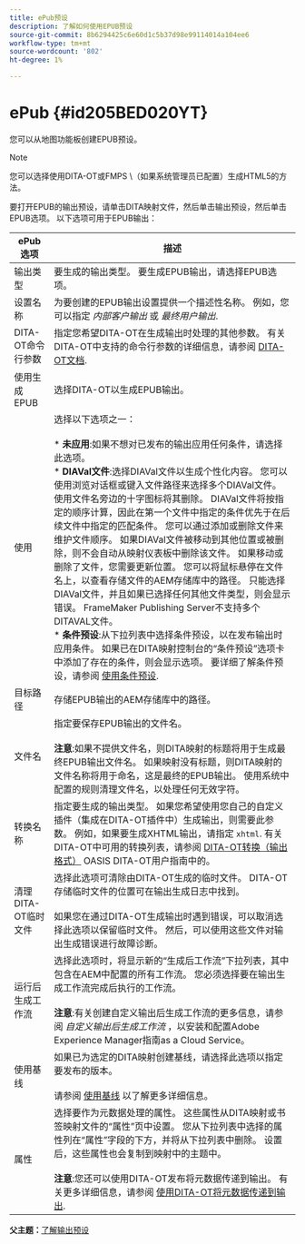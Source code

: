 ```yaml
---
title: ePub预设
description: 了解如何使用EPUB预设
source-git-commit: 8b6294425c6e60d1c5b37d98e99114014a104ee6
workflow-type: tm+mt
source-wordcount: '802'
ht-degree: 1%

---
```



# ePub {#id205BED020YT}

您可以从地图功能板创建EPUB预设。

>[!NOTE]
>
> 您可以选择使用DITA-OT或FMPS \（如果系统管理员已配置）生成HTML5的方法。

要打开EPUB的输出预设，请单击DITA映射文件，然后单击输出预设，然后单击EPUB选项。 以下选项可用于EPUB输出：

| ePub选项 | 描述 |
| --- | --- |
| 输出类型 | 要生成的输出类型。 要生成EPUB输出，请选择EPUB选项。 |
| 设置名称 | 为要创建的EPUB输出设置提供一个描述性名称。 例如，您可以指定 _内部客户输出_ 或 _最终用户输出_. |
| DITA-OT命令行参数 | 指定您希望DITA-OT在生成输出时处理的其他参数。 有关DITA-OT中支持的命令行参数的详细信息，请参阅 [DITA-OT文档](https://www.dita-ot.org/). |
| 使用生成EPUB | 选择DITA-OT以生成EPUB输出。 |
| 使用 | 选择以下选项之一：<br><br>* **未应用**:如果不想对已发布的输出应用任何条件，请选择此选项。<br>* **DIAVal文件**:选择DIAVal文件以生成个性化内容。 您可以使用浏览对话框或键入文件路径来选择多个DIAVal文件。 使用文件名旁边的十字图标将其删除。 DIAVal文件将按指定的顺序计算，因此在第一个文件中指定的条件优先于在后续文件中指定的匹配条件。 您可以通过添加或删除文件来维护文件顺序。 如果DIAVal文件被移动到其他位置或被删除，则不会自动从映射仪表板中删除该文件。 如果移动或删除了文件，您需要更新位置。 您可以将鼠标悬停在文件名上，以查看存储文件的AEM存储库中的路径。 只能选择DIAVal文件，并且如果已选择任何其他文件类型，则会显示错误。 FrameMaker Publishing Server不支持多个DITAVAL文件。<br>* **条件预设**:从下拉列表中选择条件预设，以在发布输出时应用条件。 如果已在DITA映射控制台的“条件预设”选项卡中添加了存在的条件，则会显示选项。 要详细了解条件预设，请参阅 [使用条件预设](generate-output-use-condition-presets.md#id1825FL004PN). |
| 目标路径 | 存储EPUB输出的AEM存储库中的路径。 |
| 文件名 | 指定要保存EPUB输出的文件名。<br><br>**注意**:如果不提供文件名，则DITA映射的标题将用于生成最终EPUB输出文件名。 如果映射没有标题，则DITA映射的文件名称将用于命名，这是最终的EPUB输出。 使用系统中配置的规则清理文件名，以处理任何无效字符。 |
| 转换名称 | 指定要生成的输出类型。 如果您希望使用您自己的自定义插件（集成在DITA-OT插件中）生成输出，则需要此参数。 例如，如果要生成XHTML输出，请指定 `xhtml`. 有关DITA-OT中可用的转换列表，请参阅 [DITA-OT转换（输出格式）](http://www.dita-ot.org/2.3/user-guide/AvailableTransforms.md) OASIS DITA-OT用户指南中的。 |
| 清理DITA-OT临时文件 | 选择此选项可清除由DITA-OT生成的临时文件。 DITA-OT存储临时文件的位置可在输出生成日志中找到。<br><br>如果您在通过DITA-OT生成输出时遇到错误，可以取消选择此选项以保留临时文件。 然后，可以使用这些文件对输出生成错误进行故障诊断。 |
| 运行后生成工作流 | 选择此选项时，将显示新的“生成后工作流”下拉列表，其中包含在AEM中配置的所有工作流。 您必须选择要在输出生成工作流完成后执行的工作流。<br><br>**注意**:有关创建自定义输出后生成工作流的更多信息，请参阅 _自定义输出后生成工作流_ ，以安装和配置Adobe Experience Manager指南as a Cloud Service。 |
| 使用基线 | 如果已为选定的DITA映射创建基线，请选择此选项以指定要发布的版本。<br><br>请参阅 [使用基线](generate-output-use-baseline-for-publishing.md#id1825FI0J0PF) 以了解更多详细信息。 |
| 属性 | 选择要作为元数据处理的属性。 这些属性从DITA映射或书签映射文件的“属性”页中设置。 您从下拉列表中选择的属性列在“属性”字段的下方，并将从下拉列表中删除。 设置后，这些属性也会复制到映射中的主题中。<br><br>**注意**:您还可以使用DITA-OT发布将元数据传递到输出。 有关更多详细信息，请参阅 [使用DITA-OT将元数据传递到输出](pass-metadata-dita-ot.md#id21BJ00QD0XA). |

**父主题：**[&#x200B;了解输出预设](generate-output-understand-presets.md)

